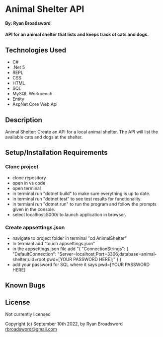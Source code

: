 # Animal Shelter API

#### By: Ryan Broadsword

#### API for an animal shelter that lists and keeps track of cats and dogs.  

## Technologies Used

* C#
* .Net 5
* REPL
* CSS
* HTML
* SQL
* MySQL Workbench 
* Entity
* AspNet Core Web Api


## Description 

Animal Shelter: Create an API for a local animal shelter. The API will list the available cats and dogs at the shelter.

## Setup/Installation Requirements

### Clone project
* clone repository
* open in vs code
* open terminal
* in terminal run "dotnet build" to make sure everything is up to date.
* in terminal run "dotnet test" to see test results for functionality. 
* in termianl run "dotnet run" to run the program and follow the prompts given in the console. 
* select localhost:5000/ to launch application in browser.

### Create appsettings.json
* navigate to project folder in terminal "cd AnimalShelter"
* In termianl add "touch appsettings.json" 
* in the appsettings.json file add "{
  "ConnectionStrings": {
      "DefaultConnection": "Server=localhost;Port=3306;database=animal-shelter;uid=root;pwd=[YOUR PASSWORD HERE];"
  }
}
* add your password for SQL where it says pwd=[YOUR PASSWORD HERE] 


## Known Bugs



## License

Not currently licensed 

Copyright (c) September 10th 2022, by Ryan Broadsword rbroadsword@gmail.com 